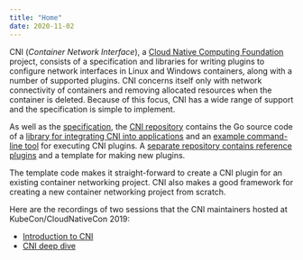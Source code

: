 ```yaml
---
title: "Home"
date: 2020-11-02
---
```


CNI (_Container Network Interface_), a [Cloud Native Computing Foundation](https://cncf.io) project, consists of a specification and libraries for writing plugins to configure network interfaces in Linux and Windows containers, along with a number of supported plugins.
CNI concerns itself only with network connectivity of containers and removing allocated resources when the container is deleted.
Because of this focus, CNI has a wide range of support and the specification is simple to implement.

As well as the [specification](/docs/spec/), the [CNI repository](https://github.com/containernetworking/cni) contains the Go source code of a [library for integrating CNI into applications](https://github.com/containernetworking/cni/tree/master/libcni) and an [example command-line tool](/docs/cnitool/) for executing CNI plugins.  A [separate repository contains reference plugins](https://github.com/containernetworking/plugins) and a template for making new plugins.

The template code makes it straight-forward to create a CNI plugin for an existing container networking project.
CNI also makes a good framework for creating a new container networking project from scratch.

Here are the recordings of two sessions that the CNI maintainers hosted at KubeCon/CloudNativeCon 2019:

- [Introduction to CNI](https://youtu.be/YjjrQiJOyME)
- [CNI deep dive](https://youtu.be/zChkx-AB5Xc)

